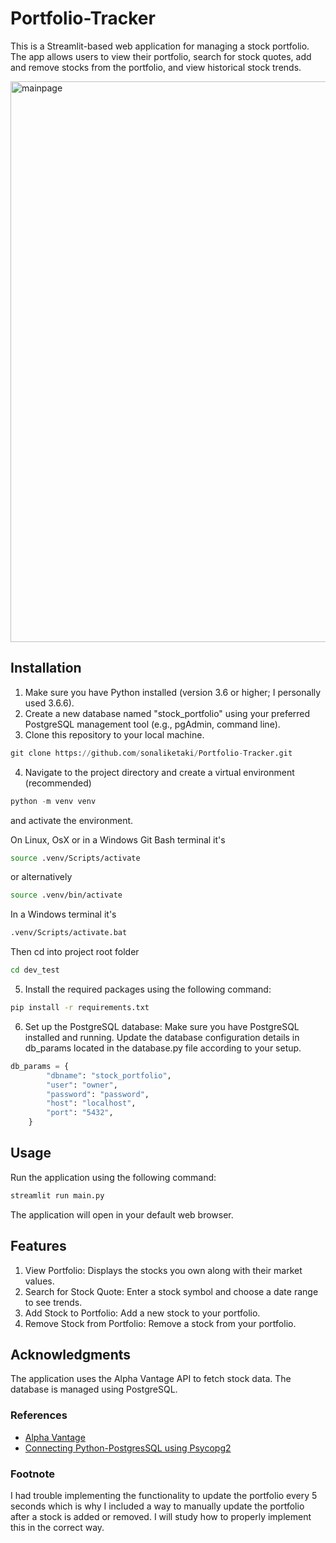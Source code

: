 
# Portfolio-Tracker
This is a Streamlit-based web application for managing a stock portfolio. The app allows users to view their portfolio, search for stock quotes, add and remove stocks from the portfolio, and view historical stock trends.

<img width="897" alt="mainpage" src="https://github.com/sonaliketaki/Portfolio-Tracker/assets/83692145/517cff70-eaa9-40f1-9dc5-640cd4e7f551">

## Installation

1. Make sure you have Python installed (version 3.6 or higher; I personally used 3.6.6).
2. Create a new database named "stock_portfolio" using your preferred PostgreSQL management tool (e.g., pgAdmin, command line).
3. Clone this repository to your local machine.
```python
git clone https://github.com/sonaliketaki/Portfolio-Tracker.git
```
4. Navigate to the project directory and create a virtual environment (recommended)
  ```python
  python -m venv venv
  ```
  and activate the environment.
  
  On Linux, OsX or in a Windows Git Bash terminal it's
  
  ```bash
  source .venv/Scripts/activate
  ```
  
  or alternatively
  
  ```bash
  source .venv/bin/activate
  ```
  
  In a Windows terminal it's
  
  ```bash
  .venv/Scripts/activate.bat
  ```
Then cd into project root folder
```bash
cd dev_test
```
5. Install the required packages using the following command:

  ```bash
  pip install -r requirements.txt
  ```

6. Set up the PostgreSQL database:
  Make sure you have PostgreSQL installed and running.
  Update the database configuration details in db_params located in the database.py file according to your setup.

  ```python
  db_params = {
          "dbname": "stock_portfolio",
          "user": "owner",
          "password": "password",
          "host": "localhost",
          "port": "5432", 
      }
  ```

## Usage
Run the application using the following command:
```bash
streamlit run main.py
```
The application will open in your default web browser.

## Features
1. View Portfolio: Displays the stocks you own along with their market values.
2. Search for Stock Quote: Enter a stock symbol and choose a date range to see trends.
3. Add Stock to Portfolio: Add a new stock to your portfolio.
4. Remove Stock from Portfolio: Remove a stock from your portfolio.

## Acknowledgments
The application uses the Alpha Vantage API to fetch stock data.
The database is managed using PostgreSQL.

### References 
- [Alpha Vantage](https://www.alphavantage.co/documentation/)
- [Connecting Python-PostgresSQL using Psycopg2](https://www.youtube.com/watch?v=M2NzvnfS-hI)

### Footnote
I had trouble implementing the functionality to update the portfolio every 5 seconds which is why I included a way to manually update the portfolio after a stock is added or removed. I will study how to properly implement this in the correct way. 
